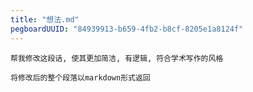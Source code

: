 ```yaml
---
title: "想法.md"
pegboardUUID: "84939913-b659-4fb2-b8cf-8205e1a8124f"
---
```

```
帮我修改这段话, 使其更加简洁, 有逻辑, 符合学术写作的风格
```


```
将修改后的整个段落以markdown形式返回
```